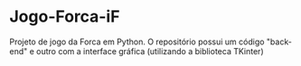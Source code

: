 # Jogo-Forca-iF

 Projeto de jogo da Forca em Python.
O repositório possui um código "back-end" e outro com a interface gráfica (utilizando a biblioteca TKinter)
